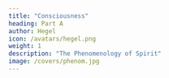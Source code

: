 ```yaml
---
title: "Consciousness"
heading: Part A
author: Hegel
icon: /avatars/hegel.png
weight: 1
description: "The Phenomenology of Spirit"
image: /covers/phenom.jpg
---
```

